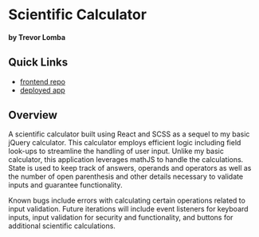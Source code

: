 # Scientific Calculator 
#### by Trevor Lomba

## Quick Links
* [frontend repo](https://trevorlomba.github.io/react-calc/)
* [deployed app](https://github.com/trevorlomba/scientific-calc)

## Overview
A scientific calculator built using React and SCSS as a sequel to my basic jQuery calculator. This calculator employs efficient logic including field look-ups to streamline the handling of user input. Unlike my basic calculator, this application leverages mathJS to handle the calculations. State is used to keep track of answers, operands and operators as well as the number of open parenthesis and other details necessary to validate inputs and guarantee functionality.

Known bugs include errors with calculating certain operations related to input validation. Future iterations will include event listeners for keyboard inputs, input validation for security and functionality, and buttons for additional scientific calculations.
